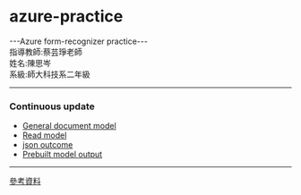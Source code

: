 # azure-practice

<div>---Azure form-recognizer practice---</div>
<div>指導教師:蔡芸琤老師</div>
<div>姓名:陳思岑</div>
<div>系級:師大科技系二年級</div>

<hr></hr>

<h3>Continuous update</h3>

<ul>
  <li><a href="https://github.com/ssutsen/azure-practice/blob/main/python%20sdk/general_document.py">General document model</a></li>

  <li><a href="https://github.com/ssutsen/azure-practice/blob/main/python%20sdk/read.py">Read model</a></li>

  <li><a href="https://github.com/ssutsen/azure-practice/blob/main/output%20data/output.json">json outcome</a></li>
  <li><a href="https://github.com/ssutsen/azure-practice/blob/main/output%20data/%E5%9B%9B%E7%87%9F%E9%A4%8A%E5%B8%AB%E6%89%8B%E5%86%8A106.4.10(5).json">Prebuilt model output</a></li>
</ul>

<hr />
<a href="https://learn.microsoft.com/zh-tw/azure/ai-services/document-intelligence/?view=doc-intel-3.1.0">參考資料</a>